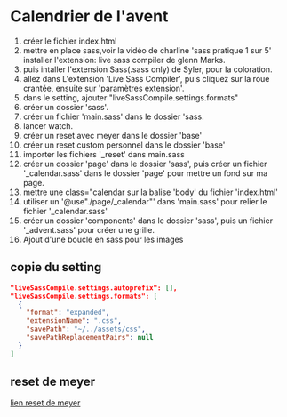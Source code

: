 # Calendrier de l'avent

1. créer le fichier index.html
2. mettre en place sass,voir la vidéo de charline 'sass pratique 1 sur 5' installer l'extension: live sass compiler de glenn Marks.
3. puis intaller l'extension Sass(.sass only) de Syler, pour la coloration.
4. allez dans L'extension 'Live Sass Compiler', puis cliquez sur la roue crantée, ensuite sur 'paramètres extension'.
5. dans le setting, ajouter "liveSassCompile.settings.formats"
6. créer un dossier 'sass'.
7. créer un fichier 'main.sass' dans le dossier 'sass.
8. lancer watch.
9. créer un reset avec meyer dans le dossier 'base'
10. créer un reset custom personnel dans le dossier 'base'
11. importer les fichiers '_reset' dans main.sass
12. créer un dossier 'page' dans le dossier 'sass', puis créer un fichier '_calendar.sass' dans le dossier 'page' pour mettre un fond sur ma page.
13. mettre une class="calendar sur la balise 'body' du fichier 'index.html'
14. utiliser un '@use"./page/_calendar"' dans 'main.sass' pour relier le fichier '_calendar.sass'
15. créer un dossier 'components' dans le dossier 'sass', puis un fichier '_advent.sass' pour créer une grille.
16. Ajout d'une boucle en sass pour les images


## copie du setting

```json
"liveSassCompile.settings.autoprefix": [],
"liveSassCompile.settings.formats": [
  {
    "format": "expanded",
    "extensionName": ".css",
    "savePath": "~/../assets/css",
    "savePathReplacementPairs": null
  }
]
```

## reset de meyer

[lien reset de meyer](https://meyerweb.com/eric/tools/css/reset/)
